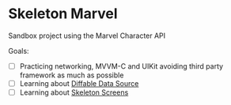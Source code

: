 # Skeleton Marvel

Sandbox project using the Marvel Character API

Goals:
- [ ] Practicing networking, MVVM-C and UIKit avoiding third party framework as much as possible
- [ ] Learning about [Diffable Data Source](https://wwdcbysundell.com/2019/diffable-data-sources-first-look/)
- [ ] Learning about [Skeleton Screens](https://uxdesign.cc/what-you-should-know-about-skeleton-screens-a820c45a571a)
